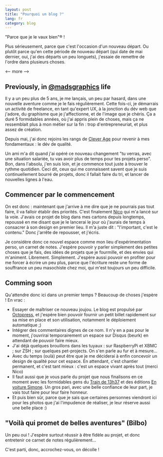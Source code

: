 ```yaml
---
layout: post
title: "Pourquoi un blog ?"
lang: fr
category: blog
---
```


"Parce que je le vaux bien"® !

Plus sérieusement, parce que c'est l'occasion d'un nouveau départ. Ou plutôt parce qu'en cette période de nouveau départ (qui date de mai dernier, oui, j'ai des départs un peu longuets), j'essaie de remettre de l'ordre dans plusieurs choses.

<-- more -->

## Previously, in [@madsgraphics](https://twitter.com/madsgraphics) life

Il y a un peu plus de 5 ans, je me lançais, un peu par hasard, dans une nouvelle aventure comme je le fais régulièrement. Cette fois-ci, je démarrais un activité de freelance, en tant qu'expert UX, à la jonction du dév web que j'adore, du graphisme que je j'affectionne, et de l'image que je chéris. Ça a duré 5 formidables années, où j'ai appris plein de choses, mais ça ne ressemblait plus à mon métier sur la fin : trop d'entrepreneuriat, et plus assez de création.

Depuis mai, j'ai donc rejoins les rangs de [Clever Age](http://www.clever-age.com) pour revenir à mes fondamentaux : le dév de qualité.

Un ami m'a dit quand j'ai opéré ce nouveau changement "tu verras, avec une situation salariée, tu vas avoir plus de temps pour tes projets perso". Bon, dans l'absolu, j'en suis loin, et je commence tout juste à trouver le rythme quotidien. Ceci dit, ceux qui me connaissent savent que je suis continuellement bourré de projets, donc il fallait faire du tri, et lancer de nouvelles lignes à l'eau.

## Commencer par le commencement

On est donc : maintenant que j'arrive à me dire que je ne pourrais pas tout faire, il va falloir établir des priorités. C'est finalement [Nico](https://twitter.com/nhoizey) qui m'a lancé sur la voie. J'avais ce projet de blog dans mes cartons depuis longtemps, repoussé en me disant que je le lancerai le jour où j'aurais de temps à consacrer à son design en premier lieu. Il m'a juste dit : "l'important, c'est le contenu." Donc j'arrête de repousser, et j'écris.

Je considère donc ce nouvel espace comme mon lieu d'expérimentation perso, un carnet de notes. J'espère pouvoir y parler simplement des petites choses que je fais, des idées de projets que je fourmille, et des envies qui m'animent. Librement. Simplement. J'espère aussi pouvoir en profiter pour me forcer à écrire un peu plus, parce que l'écriture reste une forme de souffrance un peu masochiste chez moi, qui m'est toujours un peu difficile.

## Comming soon

Qu'attendre donc ici dans un premier temps ? Beaucoup de choses j'espère ! En vrac :

* Essayer de maîtriser ce nouveau joujou. Le blog est propulsé par [Octopress](http://octopress.org), et j'espère bien pouvoir fournir un petit billet rapidement sur sa mise en place et son utilisation, notamment le déploiement automatique ;)
* Intégrer des commentaires dignes de ce nom. Il n'y en a pas pour le moment, j'ouvrirai temporairement un espace sur Disqus (beurk) en attendant de pouvoir faire mieux.
* J'ai déjà quelques brouillons dans les tuyaux : sur RaspberryPi et XBMC ; sur ZSH ; sur quelques pet-projects. On s'en parle au fur et à mesure…
* Avec du temps (oulà) peut être que je me déciderai à enfin concevoir un design de qualité pour cet espace. En attendant, c'est chantier permanent, et c'est tant mieux : c'est un espace vivant après tout (merci Nico)
* Il faut aussi que je vous parle du projet que nous finalisons en ce moment avec les formidables gens du [Train de 13h37](http://letrainde13h37.fr/) et des éditions [En voiture Simone](http://boutique.letrainde13h37.fr/collections/vendors?q=%C3%89ditions+En+Voiture+Simone). Un gros pari, avec une belle confiance de leur part, je vais tout faire pour leur faire honneur.
* Et puis bien sûr, parce que je sais que certaines personnes viendront ici pour les photos que j'ai l'impudence de réaliser, je leur réserve aussi une belle place :)

## "Voilà qui promet de belles aventures" (Bilbo)

Un peu oui ! J'espère surtout réussir à être fidèle au projet, et donc entretenir ce carnet de notes régulièrement…

C'est parti, donc, accrochez-vous, on décolle !
